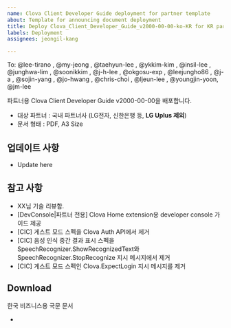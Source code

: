 ```yaml
---
name: Clova Client Developer Guide deployment for partner template
about: Template for announcing document deployment
title: Deploy Clova_Client_Developer_Guide_v2000-00-00-ko-KR for KR partners (PDF)
labels: Deployment
assignees: jeongil-kang

---
```


To: @lee-tirano , @my-jeong , @taehyun-lee , @ykkim-kim , @insil-lee , @junghwa-lim , @soonikkim ,  @j-h-lee , @okgosu-exp , @leejungho86  , @j-a , @sojin-yang , @jo-hwang , @chris-choi , @ljeun-lee , @youngjin-yoon, @jm-lee 

파트너용 Clova Client Developer Guide v2000-00-00을 배포합니다.
- 대상 파트너 : 국내 파트너사 (LG전자, 신한은행 등, **LG Uplus 제외**)
- 문서 형태 : PDF, A3 Size

## 업데이트 사항
- Update here

## 참고 사항
- XX님 기술 리뷰함.
- [DevConsole|파트너 전용] Clova Home extension용 developer console 가이드 제공
- [CIC] 게스트 모드 스펙을 Clova Auth API에서 제거
- [CIC] 음성 인식 중간 결과 표시 스펙을 SpeechRecognizer.ShowRecognizedText와 SpeechRecognizer.StopRecognize 지시 메시지에서 제거
- [CIC] 게스트 모드 스펙인 Clova.ExpectLogin 지시 메시지를 제거

## Download
한국 비즈니스용 국문 문서
- []()
